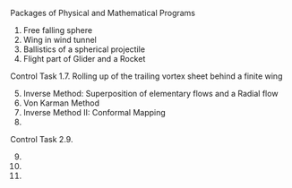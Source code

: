  Packages of Physical and Mathematical Programs

 1. Free falling sphere
 2. Wing in wind tunnel
 3. Ballistics of a spherical projectile
 4. Flight part of Glider and a Rocket

 Control Task 1.7. Rolling up of the trailing vortex sheet behind a finite wing

 5. Inverse Method: Superposition of elementary flows and a Radial flow
 6. Von Karman Method
 7. Inverse Method II: Conformal Mapping
 8.

 Control Task 2.9.

 9.
10.
11.

